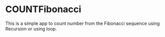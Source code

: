 # COUNTFibonacci
This is a simple app to count number from the Fibonacci sequence using Recursion or using loop.
